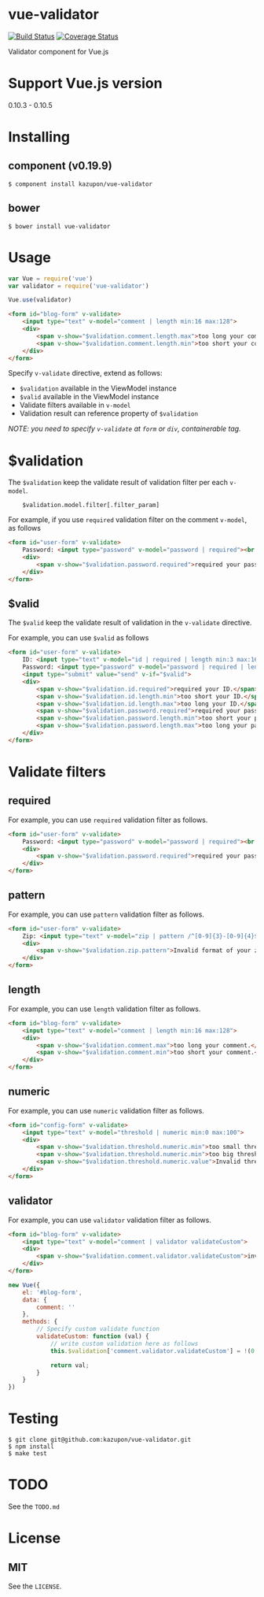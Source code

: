 # vue-validator

[![Build Status](https://travis-ci.org/kazupon/vue-validator.svg?branch=master)](https://travis-ci.org/kazupon/vue-validator)
[![Coverage Status](https://img.shields.io/coveralls/kazupon/vue-validator.svg)](https://coveralls.io/r/kazupon/vue-validator)


Validator component for Vue.js


# Support Vue.js version

0.10.3 - 0.10.5


# Installing

## component (v0.19.9)

```shell
$ component install kazupon/vue-validator
```

## bower

```shell
$ bower install vue-validator
```


# Usage

```js
var Vue = require('vue')
var validator = require('vue-validator')

Vue.use(validator)
```

```html
<form id="blog-form" v-validate>
    <input type="text" v-model="comment | length min:16 max:128">
    <div>
        <span v-show="$validation.comment.length.max">too long your comment.</span>
        <span v-show="$validation.comment.length.min">too short your comment.</span>
    </div>
</form>
```

Specify `v-validate` directive, extend as follows:

- `$validation` available in the ViewModel instance
- `$valid` available in the ViewModel instance
- Validate filters available in `v-model`
- Validation result can reference property of `$validation`

*NOTE:
you need to specify `v-validate` at `form` or `div`, containerable tag.*


# $validation
The `$validation` keep the validate result of validation filter per each `v-model`.

```
    $validation.model.filter[.filter_param]
```


For example, if you use `required` validation filter on the comment `v-model`, as follows

```html
<form id="user-form" v-validate>
    Password: <input type="password" v-model="password | required"><br />
    <div>
        <span v-show="$validation.password.required">required your password.</span>
    </div>
</form>
```


## $valid
The `$valid` keep the validate result of validation in the `v-validate` directive.

For example, you can use `$valid` as follows

```html
<form id="user-form" v-validate>
    ID: <input type="text" v-model="id | required | length min:3 max:16"><br />
    Password: <input type="password" v-model="password | required | length min:8 max:16"><br />
    <input type="submit" value="send" v-if="$valid">
    <div>
        <span v-show="$validation.id.required">required your ID.</span>
        <span v-show="$validation.id.length.min">too short your ID.</span>
        <span v-show="$validation.id.length.max">too long your ID.</span>
        <span v-show="$validation.password.required">required your password.</span>
        <span v-show="$validation.password.length.min">too short your password.</span>
        <span v-show="$validation.password.length.max">too long your password.</span>
    </div>
</form>
```


# Validate filters

## required

For example, you can use `required` validation filter as follows.

```html
<form id="user-form" v-validate>
    Password: <input type="password" v-model="password | required"><br />
    <div>
        <span v-show="$validation.password.required">required your password.</span>
    </div>
</form>
```

## pattern

For example, you can use `pattern` validation filter as follows.

```html
<form id="user-form" v-validate>
    Zip: <input type="text" v-model="zip | pattern /^[0-9]{3}-[0-9]{4}$/"><br />
    <div>
        <span v-show="$validation.zip.pattern">Invalid format of your zip code.</span>
    </div>
</form>
```

## length

For example, you can use `length` validation filter as follows.

```html
<form id="blog-form" v-validate>
    <input type="text" v-model="comment | length min:16 max:128">
    <div>
        <span v-show="$validation.comment.max">too long your comment.</span>
        <span v-show="$validation.comment.min">too short your comment.</span>
    </div>
</form>
```

## numeric

For example, you can use `numeric` validation filter as follows.

```html
<form id="config-form" v-validate>
    <input type="text" v-model="threshold | numeric min:0 max:100">
    <div>
        <span v-show="$validation.threshold.numeric.min">too small threshold.</span>
        <span v-show="$validation.threshold.numeric.min">too big threshold.</span>
        <span v-show="$validation.threshold.numeric.value">Invalid threshold value.</span>
    </div>
</form>
```

## validator

For example, you can use `validator` validation filter as follows.

```html
<form id="blog-form" v-validate>
    <input type="text" v-model="comment | validator validateCustom">
    <div>
        <span v-show="$validation.comment.validator.validateCustom">invalid custom</span>
    </div>
</form>
```

```js
new Vue({
    el: '#blog-form',
    data: {
        comment: ''
    },
    methods: {
        // Specify custom validate function
        validateCustom: function (val) {
            // write custom validation here as follows
            this.$validation['comment.validator.validateCustom'] = !(0 < val.length & val.length < 3)

            return val;
        }
    }
})
```


# Testing

```shell
$ git clone git@github.com:kazupon/vue-validator.git
$ npm install
$ make test
```


# TODO
See the `TODO.md`


# License

## MIT

See the `LICENSE`.
